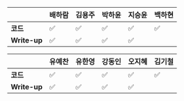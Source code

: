 |              | 배하람 | 김용주 | 박하윤 | 지승윤 | 백하현 |
| ------------ | ------ | ------ | ------ | ------ | ------ |
| **코드**     |:white_check_mark:| :white_check_mark: |:white_check_mark:|       :white_check_mark: |:white_check_mark:|
| **Write-up** |:white_check_mark:| :white_check_mark: |  :white_check_mark: |      :white_check_mark:  |        |

| 				| 유예찬 | 유한영 | 강동인 | 오지혜 | 김기철 |
| ------------  | ------ | ------ | ------ | ------ | ------ |
| **코드** 	   |:white_check_mark:|:white_check_mark:|	✅	 |	:white_check_mark:	 |	✅	 |
| **Write-up** |:white_check_mark:|:white_check_mark:|		✅  |	:white_check_mark:	  |		  |

